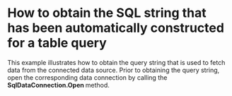 # How to obtain the SQL string that has been automatically constructed for a table query


<p>This example illustrates how to obtain the query string that is used to fetch data from the connected data source. Prior to obtaining the query string, open the corresponding data connection by calling the <strong>SqlDataConnection.Open </strong>method.</p>

<br/>



